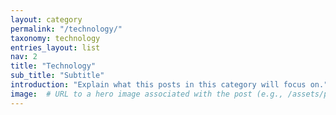 ```yaml
---
layout: category
permalink: "/technology/"
taxonomy: technology
entries_layout: list
nav: 2
title: "Technology"
sub_title: "Subtitle"
introduction: "Explain what this posts in this category will focus on."
image:  # URL to a hero image associated with the post (e.g., /assets/page-pic.jpg)
---
```

